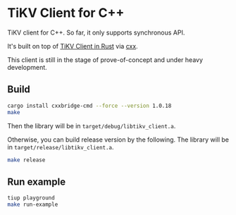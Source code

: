 # TiKV Client for C++

TiKV client for C++. So far, it only supports synchronous API.

It's built on top of 
[TiKV Client in Rust](https://github.com/tikv/client-rust) via [cxx](https://github.com/dtolnay/cxx). 

This client is still in the stage of prove-of-concept and under heavy development.

## Build

```bash
cargo install cxxbridge-cmd --force --version 1.0.18
make
```

Then the library will be in `target/debug/libtikv_client.a`.

Otherwise, you can build release version by the following. The library will be in
`target/release/libtikv_client.a`.

```bash
make release
```

## Run example

```bash
tiup playground
make run-example
```
